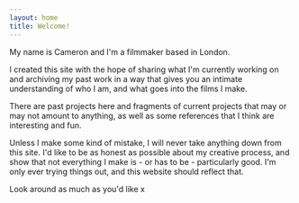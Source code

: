```yaml
---
layout: home
title: Welcome!
---
```


My name is Cameron and I'm a filmmaker based in London.

I created this site with the hope of sharing what I'm currently working on and archiving my past work in a way that gives you an intimate understanding of who I am, and what goes into the films I make.

There are past projects here and fragments of current projects that may or may not amount to anything, as well as some references that I think are interesting and fun.

Unless I make some kind of mistake, I will never take anything down from this site. I'd like to be as honest as possible about my creative process, and show that not everything I make is - or has to be - particularly good. I'm only ever trying things out, and this website should reflect that.

Look around as much as you'd like x
